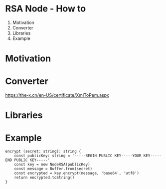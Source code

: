 RSA Node - How to
==

1. Motivation
2. Converter
3. Libraries
4. Example

Motivation
==

Converter
==


https://the-x.cn/en-US/certificate/XmlToPem.aspx

Libraries
==

Example
==

	encrypt (secret: string): string {
		const publicKey: string = '-----BEGIN PUBLIC KEY-----YOUR KEY-----END PUBLIC KEY-----'
		const key = new NodeRSA(publicKey)
		const message = Buffer.from(secret)
		const encrypted = key.encrypt(message, 'base64', 'utf8')
		return encrypted.toString()
	}


